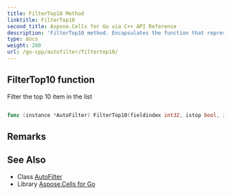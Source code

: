 ```yaml
---
title: FilterTop10 Method 
linktitle: FilterTop10
second_title: Aspose.Cells for Go via C++ API Reference
description: 'FilterTop10 method. Encapsulates the function that represents filtertop10 in Go.'
type: docs
weight: 200
url: /go-cpp/autofilter/filtertop10/
---
```


## FilterTop10 function

Filter the top 10 item in the list

```go

func (instance *AutoFilter) FilterTop10(fieldindex int32, istop bool, ispercent bool, itemcount int32)  error

```

## Remarks


## See Also

* Class [AutoFilter](../)
* Library [Aspose.Cells for Go](../../)
